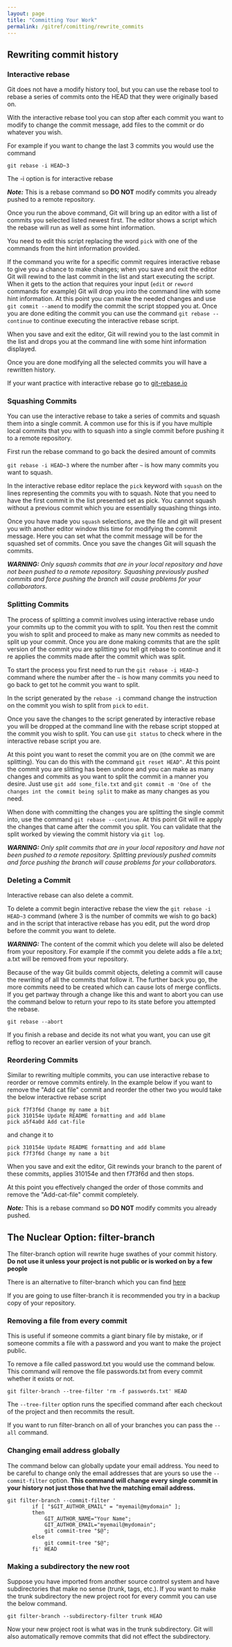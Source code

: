 ```yaml
---
layout: page
title: "Committing Your Work"
permalink: /gitref/comitting/rewrite_commits
---
```


## Rewriting commit history

### Interactive rebase

[comment]: <> (TODO: Need a place where I clearly explain what HEAD is.)

Git does not have a modify history tool, but you can use the rebase tool to rebase a series of commits onto the HEAD that they were originally based on.

With the interactive rebase tool you can stop after each commit you want to modify to change the commit message, add files to the commit or do whatever you wish.

For example if you want to change the last 3 commits you would use the command

`git rebase -i HEAD~3`

The -i option is for interactive rebase

***Note:*** This is a rebase command so **DO NOT** modify commits you already pushed to a remote repository.

Once you run the above command, Git will bring up an editor with a list of commits you selected listed newest first. The editor shows a script which the rebase will run as well as some hint information.

You need to edit this script replacing the word `pick` with one of the commands from the hint information provided.

If the command you write for a specific commit requires interactive rebase to give you a chance to make changes; when you save and exit the editor Git will rewind to the last commit in the list and start executing the script.  When it gets to the action that requires your input (`edit` or `reword` commands for example) Git will drop you into the command line with some hint information.  At this point you can make the needed changes and use `git commit --amend` to modify the commit the script stopped you at.  Once you are done editing the commit you can use the command `git rebase --continue` to continue executing the interactive rebase script.

When you save and exit the editor, Git will rewind you to the last commit in the list and drops you at the command line with some hint information displayed.

Once you are done modifying all the selected commits you will have a rewritten history.

If your want practice with interactive rebase go to [git-rebase.io](https://git-rebase.io)

### Squashing Commits

You can use the interactive rebase to take a series of commits and squash them into a single commit.  A common use for this is if you have multiple local commits that you with to squash into a single commit before pushing it to a remote repository.

First run the rebase command to go back the desired amount of commits

`git rebase -i HEAD~3` where the number after `~` is how many commits you want to squash.

In the interactive rebase editor replace the `pick` keyword with `squash` on the lines representing the commits you with to squash.  Note that you need to have the first commit in the list presented set as pick.  You cannot squash without a previous commit which you are essentially squashing things into.

Once you have made you `squash` selections, ave the file and git will present you with another editor window this time for modifying the commit message.  Here you can set what the commit message will be for the squashed set of commits.  Once you save the changes Git will squash the commits.

[comment]: <> (TODO: We can keep the reference clean, but link to a page where there is a working example to give a better idea of how this works in real life not just with words.)

***WARNING:*** *Only squash commits that are in your local repository and have not been pushed to a remote repository.  Squashing previously pushed commits and force pushing the branch will cause problems for your collaborators.*

### Splitting Commits

The process of splitting a commit involves using interactive rebase undo your commits up to the commit you with to split.  You then rest the commit you wish to split and proceed to make as many new commits as needed to split up your commit.  Once you are done making commits that are the split version of the commit you are splitting you tell git rebase to continue and it re applies the commits made after the commit which was split.

To start the process you first need to run the `git rebase -i HEAD~3` command where the number after the `~` is how many commits you need to go back to get tot he commit you want to split.

[comment]: <> (TODO: Should check if there is a way to specify the hash of the commit instead of counting how far back we need to go.)

In the script generated by the `rebase -i` command change the instruction on the commit you wish to split from `pick` to `edit`.

Once you save the changes to the script generated by interactive rebase you will be dropped at the command line with the rebase script stopped at the commit you wish to split.  You can use `git status` to check where in the interactive rebase script you are.

At this point you want to reset the commit you are on (the commit we are splitting).  You can do this with the command `git reset HEAD^`.  At this point the commit you are slitting has been undone and you can make as many changes and commits as you want to split the commit in a manner you desire.  Just use `git add some_file.txt` and `git commit -m 'One of the changes int the commit being split` to make as many changes as you need.

When done with committing the changes you are splitting the single commit into, use the command `git rebase --continue`.  At this point Git will re apply the changes that came after the commit you split.  You can validate that the split worked by viewing the commit history via `git log`.

***WARNING:*** *Only split commits that are in your local repository and have not been pushed to a remote repository.  Splitting previously pushed commits and force pushing the branch will cause problems for your collaborators.*

### Deleting a Commit

Interactive rebase can also delete a commit.

To delete a commit begin interactive rebase the view the `git rebase -i HEAD~3` command (where 3 is the number of commits we wish to go back) and in the script that interactive rebase has you edit, put the word drop before the commit you want to delete.

***WARNING:*** The content of the commit which you delete will also be deleted from your repository.  For example if the commit you delete adds a file a.txt; a.txt will be removed from your repository.

Because of the way Git builds commit objects, deleting a commit will cause the rewriting of all the commits that follow it.  The further back you go, the more commits need to be created which can cause lots of merge conflicts.  If you get partway through a change like this and want to abort you can use the command below to return your repo to its state before you attempted the rebase.

`git rebase --abort`

If you finish a rebase and decide its not what you want, you can use git reflog to recover an earlier version of your branch.

[comment]: <> (TODO: Need a link to reflog details also put this at top in section that covers how to use rebase as it applies to all these changes.?)

### Reordering Commits

Similar to rewriting multiple commits, you can use interactive rebase to reorder or remove commits entirely.  In the example below if you want to remove the "Add cat file" commit and reorder the other two you would take the below interactive rebase script

```
pick f7f3f6d Change my name a bit
pick 310154e Update README formatting and add blame
pick a5f4a0d Add cat-file
```

and change it to

```
pick 310154e Update README formatting and add blame
pick f7f3f6d Change my name a bit
```

When you save and exit the editor, Git rewinds your branch to the parent of these commits, applies 310154e and then f7f3f6d and then stops.

At this point you effectively changed the order of those commits and remove the "Add-cat-file" commit completely.

***Note:*** This is a rebase command so **DO NOT** modify commits you already pushed.

## The Nuclear Option: filter-branch

The filter-branch option will rewrite huge swathes of your commit history.  **Do not use it unless your project is not public or is worked on by a few people**

There is an alternative to filter-branch which you can find [here](https://github.com/newren/git-filter-repo)

[comment]: <> (TODO: Need to experiment with script above and write that up)

If you are going to use filter-branch it is recommended you try in a backup copy of your repository.

### Removing a file from every commit

This is useful if someone commits a giant binary file by mistake, or if someone commits a file with a password and you want to make the project public.

To remove a file called password.txt you would use the command below.  This command will remove the file passwords.txt from every commit whether it exists or not. 

`git filter-branch --tree-filter 'rm -f passwords.txt' HEAD`

The `--tree-filter` option runs the specified command after each checkout of the project and then recommits the result.

If you want to run filter-branch on all of your branches you can pass the `--all` command.

### Changing email address globally

The command below can globally update your email address.  You need to be careful to change only the email addresses that are yours so use the `--commit-filter` option.  **This command will change every single commit in your history not just those that hve the matching email address.**

[comment]: <> (TODO: Git tells you not do do this so try out the utility they suggest.)

```
git filter-branch --commit-filter '
        if [ "$GIT_AUTHOR_EMAIL" = "myemail@mydomain" ];
        then
            GIT_AUTHOR_NAME="Your Name";
            GIT_AUTHOR_EMAIL="myemail@mydomain";
            git commit-tree "$@";
        else
            git commit-tree "$@";
        fi' HEAD
```

### Making a subdirectory the new root

Suppose you have imported from another source control system and have subdirectories that make no sense (trunk, tags, etc.).  If you want to make the trunk subdirectory the new project root for every commit you can use the below command.

`git filter-branch --subdirectory-filter trunk HEAD`

Now your new project root is what was in the trunk subdirectory.  Git will also automatically remove commits that did not effect the subdirectory.